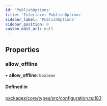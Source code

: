 ```yaml
---
id: 'PublishOptions'
title: 'Interface: PublishOptions'
sidebar_label: 'PublishOptions'
sidebar_position: 0
custom_edit_url: null
---
```


## Properties

### allow_offline

• **allow_offline**: `boolean`

#### Defined in

[packages/core/types/src/configuration.ts:183](https://github.com/verdaccio/verdaccio/blob/10057a4ff/packages/core/types/src/configuration.ts#L183)
